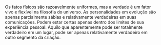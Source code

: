 ﻿Os fatos físicos são razoavelmente uniformes, mas a verdade é um fator vivo e flexível na filosofia do universo. As personalidades em evolução são apenas parcialmente sábias e relativamente verdadeiras em suas comunicações. Podem estar certas apenas dentro dos limites de sua experiência pessoal. Aquilo que aparentemente pode ser totalmente verdadeiro em um lugar, pode ser apenas relativamente verdadeiro em outro segmento da criação.